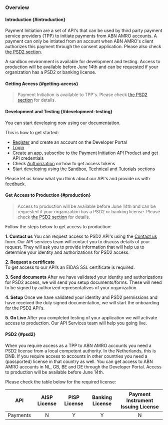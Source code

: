 ### Overview

#### Introduction {#introduction}
Payment Initiation are a set of API's that can be used by third party payment service providers (TPP) to initiate payments from ABN AMRO accounts. A payment can only be intiated from an account when ABN AMRO's client authorizes this payment through the consent application. Please also check [the PSD2 section](#psd2).

A sandbox environment is available for development and testing. Access to production will be available before June 14th and can be requested if your organization has a PSD2 or banking license.

#### Getting Access {#getting-access}
> Payment Initiation is available to TPP's. Please check [the PSD2 section](#psd2) for details.

#### Development and Testing {#development-testing}
You can start developing now using our documentation.

This is how to get started:

- [Register](/user/register) and create an account on the Developer Portal 
- [Login](/user/login)
- [Create an app](/user/me/apps), subscribe to the Payment Initiation API Product and get API credentials
- Check [Authorization](authorization) on how to get access tokens
- Start developing using the [Sandbox](sandbox), [Technical](technical) and [Tutorials](tutorials) sections

Please let us know what you think about our API's and provide us with [feedback](https://developer.abnamro.com/contact). 

#### Get Access to Production {#production}
> Access to production will be available before June 14th and can be requested if your organization has a PSD2 or banking license. Please check [the PSD2 section](#psd2) for details.

Follow the steps below to get access to production:

**1. Contact us**
You can request access to PSD2 API's using the [Contact us](/contact) form. Our API services team will contact you to discuss details of your request. They will ask you to provide information that will help us to determine your identity and authorizations for PSD2 access.

**2. Request a certificate**  
To get access to our API’s an EIDAS SSL certificate is required. 

**3. Send documents**
After we have validated your identity and authorizations for PSD2 access, we will send you setup documents/forms. These will need to be signed by authorized representatives of your organization.

**4. Setup**
Once we have validated your identity and PSD2 permissions and have received the duly signed documentation, we will start the onboarding for the PSD2 API's.

**5. Go Live**
After you completed testing of your application we will activate access to production. Our API Services team will help you going live.

#### PSD2 {#psd2}
When you require access as a TPP to ABN AMRO accounts you need a PSD2 license from a local competent authority. In the Netherlands, this is DNB. If you require access to accounts in other countries you need a (passported) license in that country as well. You can get access to ABN AMRO accounts in NL, GB, BE and DE through the Developer Portal. Access to production will be available before June 14th.

Please check the table below for the required license:

| API | AISP License | PISP License | Banking License | Payment Instrument Issuing License |
| --- | :------------: | :------------: | :--------: | :--------------------------: |
| Payments        | N | Y | Y | N |
